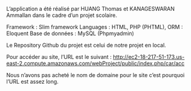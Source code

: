 L’application a été réalisé par HUANG Thomas et KANAGESWARAN Ammallan dans le cadre d’un projet scolaire.

Framework : Slim framework
Languages : HTML, PHP (PHTML), 
ORM : Eloquent
Base de données : MySQL (Phpmyadmin)

Le Repository Github du projet est celui de notre projet en local.

Pour accéder au site, l’URL est le suivant : http://ec2-18-217-51-173.us-east-2.compute.amazonaws.com/webProject/public/index.php/car/acc

Nous n’avons pas acheté le nom de domaine pour le site c’est pourquoi l’URL est assez long.
